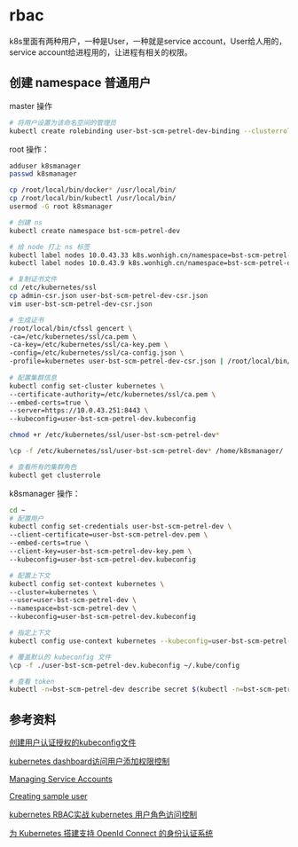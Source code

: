 # rbac

k8s里面有两种用户，一种是User，一种就是service account，User给人用的，service account给进程用的，让进程有相关的权限。

## 创建 namespace 普通用户

master 操作

```sh
# 将用户设置为该命名空间的管理员
kubectl create rolebinding user-bst-scm-petrel-dev-binding --clusterrole=admin --user=user-bst-scm-petrel-dev --namespace=bst-scm-petrel-dev
```

root 操作：

```sh
adduser k8smanager
passwd k8smanager 

cp /root/local/bin/docker* /usr/local/bin/
cp /root/local/bin/kubectl /usr/local/bin/
usermod -G root k8smanager

# 创建 ns
kubectl create namespace bst-scm-petrel-dev

# 给 node 打上 ns 标签
kubectl label nodes 10.0.43.33 k8s.wonhigh.cn/namespace=bst-scm-petrel-dev
kubectl label nodes 10.0.43.9 k8s.wonhigh.cn/namespace=bst-scm-petrel-dev

# 复制证书文件
cd /etc/kubernetes/ssl
cp admin-csr.json user-bst-scm-petrel-dev-csr.json
vim user-bst-scm-petrel-dev-csr.json

# 生成证书
/root/local/bin/cfssl gencert \
-ca=/etc/kubernetes/ssl/ca.pem \
-ca-key=/etc/kubernetes/ssl/ca-key.pem \
-config=/etc/kubernetes/ssl/ca-config.json \
-profile=kubernetes user-bst-scm-petrel-dev-csr.json | /root/local/bin/cfssljson -bare user-bst-scm-petrel-dev
	
# 配置集群信息
kubectl config set-cluster kubernetes \
--certificate-authority=/etc/kubernetes/ssl/ca.pem \
--embed-certs=true \
--server=https://10.0.43.251:8443 \
--kubeconfig=user-bst-scm-petrel-dev.kubeconfig

chmod +r /etc/kubernetes/ssl/user-bst-scm-petrel-dev*

\cp -f /etc/kubernetes/ssl/user-bst-scm-petrel-dev* /home/k8smanager/

# 查看所有的集群角色
kubectl get clusterrole
```

k8smanager 操作：

```sh
cd ~
# 配置用户
kubectl config set-credentials user-bst-scm-petrel-dev \
--client-certificate=user-bst-scm-petrel-dev.pem \
--embed-certs=true \
--client-key=user-bst-scm-petrel-dev-key.pem \
--kubeconfig=user-bst-scm-petrel-dev.kubeconfig

# 配置上下文  
kubectl config set-context kubernetes \
--cluster=kubernetes \
--user=user-bst-scm-petrel-dev \
--namespace=bst-scm-petrel-dev \
--kubeconfig=user-bst-scm-petrel-dev.kubeconfig

# 指定上下文  
kubectl config use-context kubernetes --kubeconfig=user-bst-scm-petrel-dev.kubeconfig

# 覆盖默认的 kubeconfig 文件
\cp -f ./user-bst-scm-petrel-dev.kubeconfig ~/.kube/config

# 查看 token
kubectl -n=bst-scm-petrel-dev describe secret $(kubectl -n=bst-scm-petrel-dev get secret | grep user-bst-scm-petrel-dev | awk '{print $1}')

```

## 参考资料

[创建用户认证授权的kubeconfig文件](https://jimmysong.io/kubernetes-handbook/guide/kubectl-user-authentication-authorization.html)

[kubernetes dashboard访问用户添加权限控制](https://www.cnblogs.com/fuyuteng/p/9501079.html)

[Managing Service Accounts](https://kubernetes.io/docs/reference/access-authn-authz/service-accounts-admin/)

[Creating sample user](https://github.com/kubernetes/dashboard/wiki/Creating-sample-user)

[kubernetes RBAC实战 kubernetes 用户角色访问控制](https://studygolang.com/articles/11730?fr=sidebar)

[为 Kubernetes 搭建支持 OpenId Connect 的身份认证系统](https://www.ibm.com/developerworks/cn/cloud/library/cl-lo-openid-connect-kubernetes-authentication/index.html)